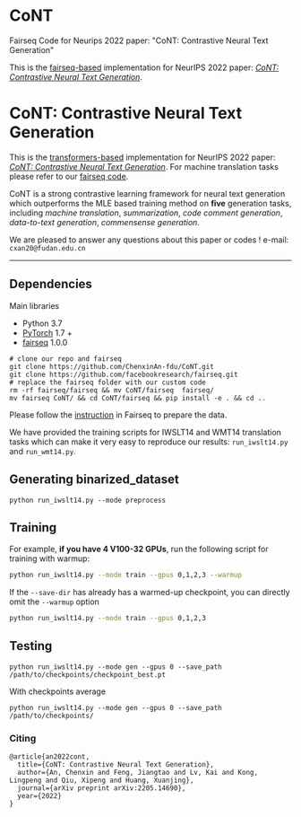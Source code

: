 # CoNT
Fairseq Code for Neurips 2022 paper:  "CoNT: Contrastive Neural Text Generation"


This is the [fairseq-based](https://github.com/facebookresearch/fairseq) implementation 
for NeurIPS 2022  paper: *[CoNT: Contrastive Neural Text Generation](https://arxiv.org/abs/2205.14690)*.
# CoNT: Contrastive Neural Text Generation
This is the [transformers-based](https://github.com/huggingface/transformers.git) implementation 
 for NeurIPS 2022  paper: *[CoNT: Contrastive Neural Text Generation](https://arxiv.org/pdf/2205.14690v2.pdf)*.
 For machine translation tasks please refer to our [fairseq code](https://github.com/ChenxinAn-fdu/CoNT).

CoNT is a strong contrastive learning framework for neural text generation which outperforms the MLE based training method on **five** generation tasks, including *machine translation*, *summarization*, *code comment generation*, *data-to-text generation*, *commensense generation*. 

We are pleased to answer any questions about this paper or codes ! e-mail: `cxan20@fudan.edu.cn` 

-----

## Dependencies
Main libraries
- Python 3.7
- [PyTorch](https://github.com/pytorch/pytorch) 1.7 +
- [fairseq](https://github.com/facebookresearch/fairseq) 1.0.0

```
# clone our repo and fairseq
git clone https://github.com/ChenxinAn-fdu/CoNT.git
git clone https://github.com/facebookresearch/fairseq.git
# replace the fairseq folder with our custom code
rm -rf fairseq/fairseq && mv CoNT/fairseq  fairseq/
mv fairseq CoNT/ && cd CoNT/fairseq && pip install -e . && cd ..
```

Please follow the [instruction](https://github.com/facebookresearch/fairseq/tree/main/examples/translation#wmt14-english-to-german-convolutional) in Fairseq to prepare the data.

We have provided the training scripts for IWSLT14 and WMT14 translation tasks which can make it very easy to reproduce our results: `run_iwslt14.py` and `run_wmt14.py`.

## Generating binarized_dataset
```
python run_iwslt14.py --mode preprocess
```

## Training

For example, **if you have 4 V100-32 GPUs**, run the following script for training with warmup:
```bash
python run_iwslt14.py --mode train --gpus 0,1,2,3 --warmup
```
If the `--save-dir` has already has a warmed-up checkpoint, you can directly omit the `--warmup` option 
```bash
python run_iwslt14.py --mode train --gpus 0,1,2,3
```

## Testing
```
python run_iwslt14.py --mode gen --gpus 0 --save_path /path/to/checkpoints/checkpoint_best.pt
```
With  checkpoints average
```
python run_iwslt14.py --mode gen --gpus 0 --save_path /path/to/checkpoints/
```

### Citing
```
@article{an2022cont,
  title={CoNT: Contrastive Neural Text Generation},
  author={An, Chenxin and Feng, Jiangtao and Lv, Kai and Kong, Lingpeng and Qiu, Xipeng and Huang, Xuanjing},
  journal={arXiv preprint arXiv:2205.14690},
  year={2022}
}
```

